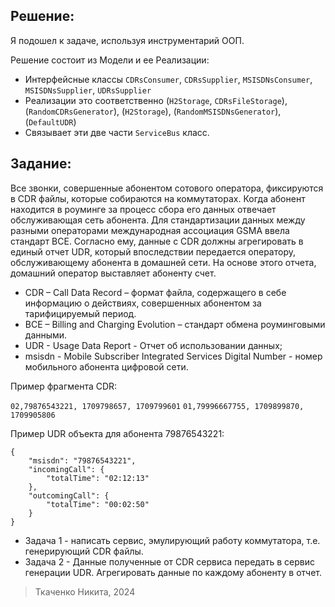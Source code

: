 ## Решение:

Я подошел к задаче, используя инструментарий ООП.

Решение состоит из Модели и ее Реализации:
- Интерфейсные классы `CDRsConsumer`, `CDRsSupplier`, `MSISDNsConsumer`, `MSISDNsSupplier`, `UDRsSupplier`
- Реализации это соответственно (`H2Storage`, `CDRsFileStorage`), (`RandomCDRsGenerator`), (`H2Storage`), (`RandomMSISDNsGenerator`), (`DefaultUDR`)
- Связывает эти две части `ServiceBus` класс. 

## Задание:

Все звонки, совершенные абонентом сотового оператора, фиксируются в CDR файлы, которые собираются на коммутаторах.
Когда абонент находится в роуминге за процесс сбора его данных отвечает обслуживающая сеть абонента.
Для стандартизации данных между разными операторами международная ассоциация GSMA ввела стандарт BCE.
Согласно ему, данные с CDR должны агрегировать в единый отчет UDR, который впоследствии передается оператору, обслуживающему абонента в домашней сети.
На основе этого отчета, домашний оператор выставляет абоненту счет.

- CDR – Call Data Record – формат файла, содержащего в себе информацию о действиях, совершенных абонентом за тарифицируемый период.
- BCE – Billing and Charging Evolution – стандарт обмена роуминговыми данными.
- UDR - Usage Data Report - Отчет об использовании данных;
- msisdn  - Mobile Subscriber Integrated Services Digital Number - номер мобильного абонента цифровой сети.


Пример фрагмента CDR:

```02,79876543221, 1709798657, 1709799601```
```01,79996667755, 1709899870, 1709905806```
 
Пример UDR объекта для абонента 79876543221:
```
{
    "msisdn": "79876543221",
    "incomingCall": {
        "totalTime": "02:12:13"
    },
    "outcomingCall": {
        "totalTime": "00:02:50"
    }
}
```
 
- Задача 1 - написать сервис, эмулирующий работу коммутатора, т.е. генерирующий CDR файлы.
- Задача 2 - Данные полученные от CDR сервиса передать в сервис генерации UDR. Агрегировать данные по каждому абоненту в отчет.

> Ткаченко Никита, 2024